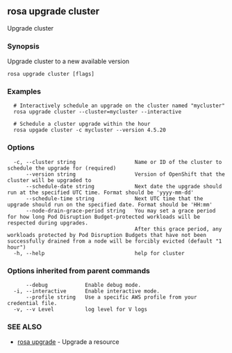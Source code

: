 ## rosa upgrade cluster

Upgrade cluster

### Synopsis

Upgrade cluster to a new available version

```
rosa upgrade cluster [flags]
```

### Examples

```
  # Interactively schedule an upgrade on the cluster named "mycluster"
  rosa upgrade cluster --cluster=mycluster --interactive

  # Schedule a cluster upgrade within the hour
  rosa upgade cluster -c mycluster --version 4.5.20
```

### Options

```
  -c, --cluster string                   Name or ID of the cluster to schedule the upgrade for (required)
      --version string                   Version of OpenShift that the cluster will be upgraded to
      --schedule-date string             Next date the upgrade should run at the specified UTC time. Format should be 'yyyy-mm-dd'
      --schedule-time string             Next UTC time that the upgrade should run on the specified date. Format should be 'HH:mm'
      --node-drain-grace-period string   You may set a grace period for how long Pod Disruption Budget-protected workloads will be respected during upgrades.
                                         After this grace period, any workloads protected by Pod Disruption Budgets that have not been successfully drained from a node will be forcibly evicted (default "1 hour")
  -h, --help                             help for cluster
```

### Options inherited from parent commands

```
      --debug            Enable debug mode.
  -i, --interactive      Enable interactive mode.
      --profile string   Use a specific AWS profile from your credential file.
  -v, --v Level          log level for V logs
```

### SEE ALSO

* [rosa upgrade](rosa_upgrade.md)	 - Upgrade a resource

